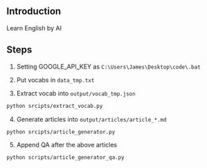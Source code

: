 ## Introduction
Learn English by AI

## Steps
1. Setting GOOGLE_API_KEY as `C:\Users\James\Desktop\code\.bat`

2. Put vocabs in `data_tmp.txt`

3. Extract vocab into `output/vocab_tmp.json`
```bash
python srcipts/extract_vocab.py
```

4. Generate articles into `output/articles/article_*.md`
```bash
python srcipts/article_generator.py
``` 

5. Append QA after the above articles
```bash
python scripts/article_generator_qa.py
```
